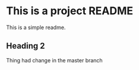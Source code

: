 # This is a project README	

This is a simple readme.
## Heading 2

Thing had change in the master branch

